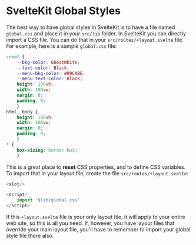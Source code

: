 SvelteKit Global Styles
=======================

The best way to have global styles in SvelteKit is to have a
file named `global.css` and place it in your `src/lib`
folder. In SvelteKit you can directly import a CSS file. You
can do that in your `src/routes/+layout.svelte` file. For
example, here is a sample `global.css` file:

```css
:root {
	--bkg-color: GhostWhite;
	--text-color: Black;
	--menu-bkg-color: #09CABE;
	--menu-text-color: Black;
	height: 100vh;
	width: 100vw;
	margin: 0;
	padding: 0;
	}
html, body {
	height: 100vh;
	width: 100vw;
	margin: 0;
	padding: 0;
	}
* {
	box-sizing: border-box;
	}
```
This is a great place to **reset** CSS properties, and to
define CSS variables. To import that in your layout file,
create the file `src/routes/+layout.svelte`:

```js
<slot/>

<script>
	import '$lib/global.css'
</script>
```

If this `+layout.svelte` file is your only layout file,
it will apply to your entire web site, so this is all
you need. If, however, you have layout files that override
your main layout file, you'll have to remember to import
your global style file there also.
